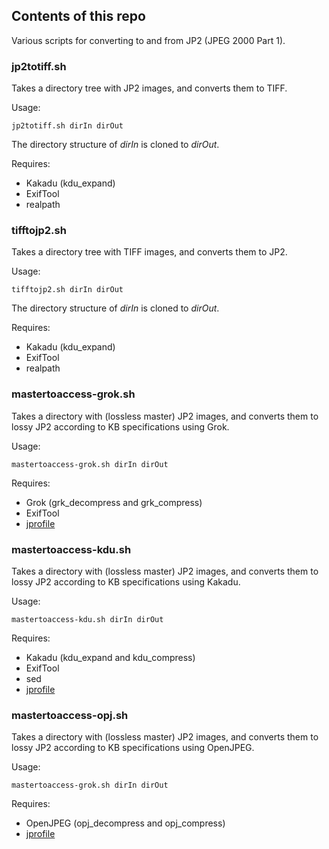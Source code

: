 ## Contents of this repo

Various scripts for converting to and from JP2 (JPEG 2000 Part 1).

### jp2totiff.sh

Takes a  directory tree with JP2 images, and converts them to TIFF.

Usage:

```
jp2totiff.sh dirIn dirOut
```

The directory structure of *dirIn* is cloned to *dirOut*.

Requires:

- Kakadu (kdu_expand)
- ExifTool
- realpath

### tifftojp2.sh

Takes a  directory tree with TIFF images, and converts them to JP2.

Usage:

```
tifftojp2.sh dirIn dirOut
```

The directory structure of *dirIn* is cloned to *dirOut*.

Requires:

- Kakadu (kdu_expand)
- ExifTool
- realpath

### mastertoaccess-grok.sh

Takes a  directory with (lossless master) JP2 images, and converts them to lossy JP2 according to KB specifications using Grok.

Usage:

```
mastertoaccess-grok.sh dirIn dirOut
```

Requires:

- Grok (grk_decompress and grk_compress)
- ExifTool
- [jprofile](https://github.com/KBNLresearch/jprofile)

### mastertoaccess-kdu.sh

Takes a  directory with (lossless master) JP2 images, and converts them to lossy JP2 according to KB specifications using Kakadu.

Usage:

```
mastertoaccess-kdu.sh dirIn dirOut
```

Requires:

- Kakadu (kdu_expand and kdu_compress)
- ExifTool
- sed
- [jprofile](https://github.com/KBNLresearch/jprofile)

### mastertoaccess-opj.sh

Takes a  directory with (lossless master) JP2 images, and converts them to lossy JP2 according to KB specifications using OpenJPEG.

Usage:

```
mastertoaccess-grok.sh dirIn dirOut
```

Requires:

- OpenJPEG (opj_decompress and opj_compress)
- [jprofile](https://github.com/KBNLresearch/jprofile)
